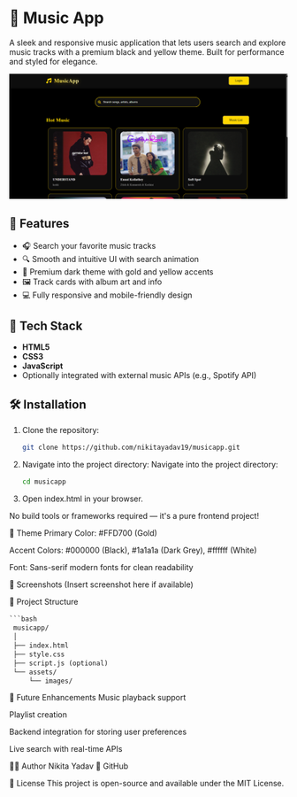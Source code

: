 # 🎵 Music App

A sleek and responsive music application that lets users search and explore music tracks with a premium black and yellow theme. Built for performance and styled for elegance.

![Music App Preview](screenshot.png) 

## 🌟 Features

- 🎧 Search your favorite music tracks
- 🔍 Smooth and intuitive UI with search animation
- 🖤 Premium dark theme with gold and yellow accents
- 🖼️ Track cards with album art and info
- 💻 Fully responsive and mobile-friendly design

## 🚀 Tech Stack

- **HTML5**
- **CSS3**
- **JavaScript**
- Optionally integrated with external music APIs (e.g., Spotify API)

## 🛠️ Installation

1. Clone the repository:
   ```bash
   git clone https://github.com/nikitayadav19/musicapp.git
2. Navigate into the project directory:
Navigate into the project directory:

   ```bash
   cd musicapp
3. Open index.html in your browser.

No build tools or frameworks required — it's a pure frontend project!

🎨 Theme
Primary Color: #FFD700 (Gold)

Accent Colors: #000000 (Black), #1a1a1a (Dark Grey), #ffffff (White)

Font: Sans-serif modern fonts for clean readability

📸 Screenshots
(Insert screenshot here if available)

📂 Project Structure

    ```bash
     musicapp/
     │
     ├── index.html
     ├── style.css
     ├── script.js (optional)
     └── assets/
         └── images/


    
🧪 Future Enhancements
Music playback support

Playlist creation

Backend integration for storing user preferences

Live search with real-time APIs

🙋‍♀️ Author
Nikita Yadav
🔗 GitHub 

📄 License
This project is open-source and available under the MIT License.


